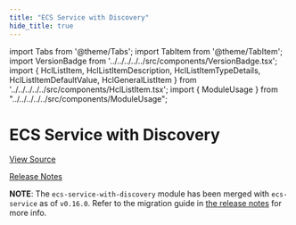```yaml
---
title: "ECS Service with Discovery"
hide_title: true
---
```


import Tabs from '@theme/Tabs';
import TabItem from '@theme/TabItem';
import VersionBadge from '../../../../../src/components/VersionBadge.tsx';
import { HclListItem, HclListItemDescription, HclListItemTypeDetails, HclListItemDefaultValue, HclGeneralListItem } from '../../../../../src/components/HclListItem.tsx';
import { ModuleUsage } from "../../../../../src/components/ModuleUsage";

<VersionBadge repoTitle="Amazon ECS" version="0.35.1" lastModifiedVersion="0.24.1"/>

# ECS Service with Discovery

<a href="https://github.com/gruntwork-io/terraform-aws-ecs/tree/main/modules/ecs-service-with-discovery" className="link-button" title="View the source code for this module in GitHub.">View Source</a>

<a href="https://github.com/gruntwork-io/terraform-aws-ecs/releases/tag/v0.24.1" className="link-button" title="Release notes for only versions which impacted this module.">Release Notes</a>

**NOTE**: The `ecs-service-with-discovery` module has been merged with `ecs-service` as of `v0.16.0`. Refer to the migration
guide in [the release notes](https://github.com/gruntwork-io/terraform-aws-ecs/releases/tag/v0.16.0) for more info.


<!-- ##DOCS-SOURCER-START
{
  "originalSources": [
    "https://github.com/gruntwork-io/terraform-aws-ecs/tree/main/modules/ecs-service-with-discovery/readme.md",
    "https://github.com/gruntwork-io/terraform-aws-ecs/tree/main/modules/ecs-service-with-discovery/variables.tf",
    "https://github.com/gruntwork-io/terraform-aws-ecs/tree/main/modules/ecs-service-with-discovery/outputs.tf"
  ],
  "sourcePlugin": "module-catalog-api",
  "hash": "6e6cbf404c79fa0b97a51cf3dce3e6be"
}
##DOCS-SOURCER-END -->
